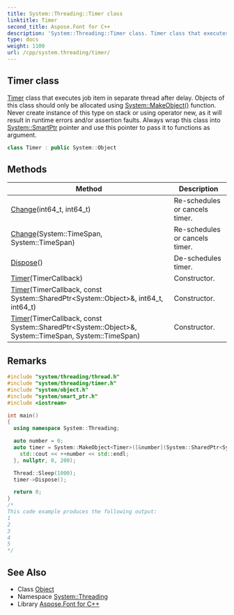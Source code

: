 ```yaml
---
title: System::Threading::Timer class
linktitle: Timer
second_title: Aspose.Font for C++
description: 'System::Threading::Timer class. Timer class that executes job item in separate thread after delay. Objects of this class should only be allocated using System::MakeObject() function. Never create instance of this type on stack or using operator new, as it will result in runtime errors and/or assertion faults. Always wrap this class into System::SmartPtr pointer and use this pointer to pass it to functions as argument in C++.'
type: docs
weight: 1100
url: /cpp/system.threading/timer/
---
```

## Timer class


[Timer](./) class that executes job item in separate thread after delay. Objects of this class should only be allocated using [System::MakeObject()](../../system/makeobject/) function. Never create instance of this type on stack or using operator new, as it will result in runtime errors and/or assertion faults. Always wrap this class into [System::SmartPtr](../../system/smartptr/) pointer and use this pointer to pass it to functions as argument.

```cpp
class Timer : public System::Object
```

## Methods

| Method | Description |
| --- | --- |
| [Change](./change/)(int64_t, int64_t) | Re-schedules or cancels timer. |
| [Change](./change/)(System::TimeSpan, System::TimeSpan) | Re-schedules or cancels timer. |
| [Dispose](./dispose/)() | De-schedules timer. |
| [Timer](./timer/)(TimerCallback) | Constructor. |
| [Timer](./timer/)(TimerCallback, const System::SharedPtr\<System::Object\>\&, int64_t, int64_t) | Constructor. |
| [Timer](./timer/)(TimerCallback, const System::SharedPtr\<System::Object\>\&, System::TimeSpan, System::TimeSpan) | Constructor. |
## Remarks



```cpp
#include "system/threading/thread.h"
#include "system/threading/timer.h"
#include "system/object.h"
#include "system/smart_ptr.h"
#include <iostream>

int main()
{
  using namespace System::Threading;

  auto number = 0;
  auto timer = System::MakeObject<Timer>([&number](System::SharedPtr<System::Object> object) -> void {
    std::cout << ++number << std::endl;
  }, nullptr, 0, 200);

  Thread::Sleep(1000);
  timer->Dispose();

  return 0;
}
/*
This code example produces the following output:
1
2
3
4
5
*/
```

## See Also

* Class [Object](../../system/object/)
* Namespace [System::Threading](../)
* Library [Aspose.Font for C++](../../)
